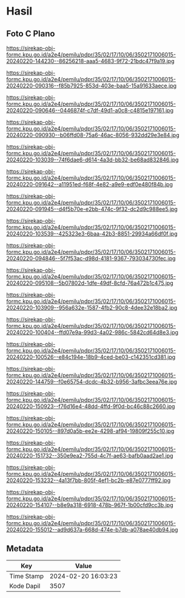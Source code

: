 # Hasil

## Foto C Plano

https://sirekap-obj-formc.kpu.go.id/a2e4/pemilu/pdpr/35/02/17/10/06/3502171006015-20240220-144230--86256218-aaa5-4683-9f72-21bdc47f9a19.jpg

https://sirekap-obj-formc.kpu.go.id/a2e4/pemilu/pdpr/35/02/17/10/06/3502171006015-20240220-090316--f85b7925-853d-403e-baa5-15a91633aece.jpg

https://sirekap-obj-formc.kpu.go.id/a2e4/pemilu/pdpr/35/02/17/10/06/3502171006015-20240220-090646--0446874f-c7df-49d1-a0c8-c4815e197161.jpg

https://sirekap-obj-formc.kpu.go.id/a2e4/pemilu/pdpr/35/02/17/10/06/3502171006015-20240220-090930--b06ffd08-75a6-46ac-8056-932dd29e3e84.jpg

https://sirekap-obj-formc.kpu.go.id/a2e4/pemilu/pdpr/35/02/17/10/06/3502171006015-20240220-103039--74f6dae6-d614-4a3d-bb32-be68ad832846.jpg

https://sirekap-obj-formc.kpu.go.id/a2e4/pemilu/pdpr/35/02/17/10/06/3502171006015-20240220-091642--a11951ed-f68f-4e82-a9e9-edf0e480f84b.jpg

https://sirekap-obj-formc.kpu.go.id/a2e4/pemilu/pdpr/35/02/17/10/06/3502171006015-20240220-091945--d4f5b70e-e2bb-474c-9f32-dc2d9c988ee5.jpg

https://sirekap-obj-formc.kpu.go.id/a2e4/pemilu/pdpr/35/02/17/10/06/3502171006015-20240220-103539--425323e3-6baa-42b3-8851-29934a66df0f.jpg

https://sirekap-obj-formc.kpu.go.id/a2e4/pemilu/pdpr/35/02/17/10/06/3502171006015-20240220-094846--5f7f53ac-d98d-4181-9367-793034730fec.jpg

https://sirekap-obj-formc.kpu.go.id/a2e4/pemilu/pdpr/35/02/17/10/06/3502171006015-20240220-095108--5b07802d-1dfe-49df-8cfd-76a472b1c475.jpg

https://sirekap-obj-formc.kpu.go.id/a2e4/pemilu/pdpr/35/02/17/10/06/3502171006015-20240220-103909--956a632e-1587-4fb2-90c8-4dee32e18ba2.jpg

https://sirekap-obj-formc.kpu.go.id/a2e4/pemilu/pdpr/35/02/17/10/06/3502171006015-20240220-100404--ffd07e9a-99d3-4a02-986c-5842cd64d8e3.jpg

https://sirekap-obj-formc.kpu.go.id/a2e4/pemilu/pdpr/35/02/17/10/06/3502171006015-20240220-100526--e84c194e-18b9-4ced-be03-c142351cd381.jpg

https://sirekap-obj-formc.kpu.go.id/a2e4/pemilu/pdpr/35/02/17/10/06/3502171006015-20240220-144759--f0e65754-dcdc-4b32-b956-3afbc3eea76e.jpg

https://sirekap-obj-formc.kpu.go.id/a2e4/pemilu/pdpr/35/02/17/10/06/3502171006015-20240220-150923--f76d16e4-48dd-4ffd-9f0d-bc46c88c2660.jpg

https://sirekap-obj-formc.kpu.go.id/a2e4/pemilu/pdpr/35/02/17/10/06/3502171006015-20240220-150105--897d0a5b-ee2e-4298-af94-19809f255c10.jpg

https://sirekap-obj-formc.kpu.go.id/a2e4/pemilu/pdpr/35/02/17/10/06/3502171006015-20240220-151732--350e9ea2-755d-4c7f-ae63-bafb0aad2ae1.jpg

https://sirekap-obj-formc.kpu.go.id/a2e4/pemilu/pdpr/35/02/17/10/06/3502171006015-20240220-153232--4a13f7bb-805f-4ef1-bc2b-e87e0777ff92.jpg

https://sirekap-obj-formc.kpu.go.id/a2e4/pemilu/pdpr/35/02/17/10/06/3502171006015-20240220-154107--b8e9a318-6918-478b-967f-1b00cfd9cc3b.jpg

https://sirekap-obj-formc.kpu.go.id/a2e4/pemilu/pdpr/35/02/17/10/06/3502171006015-20240220-155012--ad9d637a-668d-474e-b7db-a078ae40db94.jpg


## Metadata

| Key        | Value               |
| ---------- | ------------------- |
| Time Stamp | 2024-02-20 16:03:23 |
| Kode Dapil | 3507                |



